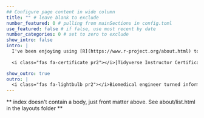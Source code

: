 ```yaml
---
## Configure page content in wide column
title: "" # leave blank to exclude
number_featured: 0 # pulling from mainSections in config.toml
use_featured: false # if false, use most recent by date
number_categories: 0 # set to zero to exclude
show_intro: false
intro: |
  I've been enjoying using [R](https://www.r-project.org/about.html) to optimize my research workflow and have noticed it making guest appearances elsewhere in my life. I'm certified as an [RStudio Tidyverse Instructor](https://education.rstudio.com/trainers/people/canelon+silvia/) and am passionate about R education as a way to build power in communities. Keep up with my R tinkering in my [blog](/blog) and teaching in [talks](/talk).
  
  <i class="fas fa-certificate pr2"></i>[Tidyverse Instructor Certification](https://education.rstudio.com/trainers/people/canelon+silvia/)  &#8729;  RStudio, PBC &#8729;  2020

show_outro: true
outro: |
  <i class="fas fa-lightbulb pr2"></i>Biomedical engineer turned informaticist,<br>curious about all intersections of data and society.
---
```


** index doesn't contain a body, just front matter above.
See about/list.html in the layouts folder **
